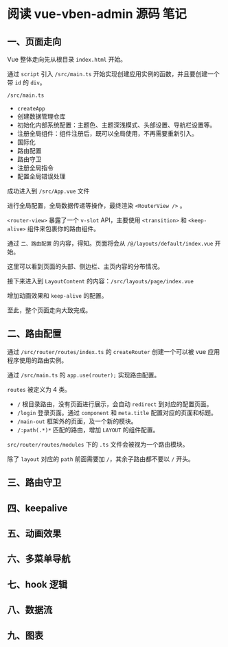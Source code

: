# 阅读 vue-vben-admin 源码 笔记

## 一、页面走向

Vue 整体走向先从根目录 `index.html` 开始。

通过 `script` 引入 `/src/main.ts` 开始实现创建应用实例的函数，并且要创建一个带 `id` 的 `div`。

`/src/main.ts`

- `createApp`
- 创建数据管理仓库
- 初始化内部系统配置：主题色、主题深浅模式、头部设置、导航栏设置等。
- 注册全局组件：组件注册后，既可以全局使用，不再需要重新引入。
- 国际化
- 路由配置
- 路由守卫
- 注册全局指令
- 配置全局错误处理

成功进入到 `/src/App.vue` 文件

进行全局配置，全局数据传递等操作，最终渲染 `<RouterView />` 。

`<router-view>` 暴露了一个 `v-slot` API，主要使用 `<transition>` 和 `<keep-alive>` 组件来包裹你的路由组件。

通过 `二、路由配置` 的内容，得知。页面将会从 `/@/layouts/default/index.vue` 开始。

这里可以看到页面的头部、侧边栏、主页内容的分布情况。

接下来进入到 `LayoutContent` 的内容：`/src/layouts/page/index.vue`

增加动画效果和 `keep-alive` 的配置。

至此，整个页面走向大致完成。

## 二、路由配置

通过 `/src/router/routes/index.ts` 的 `createRouter` 创建一个可以被 vue 应用程序使用的路由实例。

通过 `/src/main.ts` 的 `app.use(router);` 实现路由配置。

`routes` 被定义为 4 类。

- `/` 根目录路由，没有页面进行展示，会自动 `redirect` 到对应的配置页面。
- `/login` 登录页面。通过 `component` 和 `meta.title` 配置对应的页面和标题。
- `/main-out` 框架外的页面，及一个新的模块。
- `/:path(.*)*` 匹配的路由，增加 `LAYOUT` 的组件配置。

`src/router/routes/modules` 下的 `.ts` 文件会被视为一个路由模块。

除了 `layout` 对应的 `path` 前面需要加 `/`，其余子路由都不要以 `/` 开头。

## 三、路由守卫

## 四、keepalive

## 五、动画效果

## 六、多菜单导航

## 七、hook 逻辑

## 八、数据流

## 九、图表
